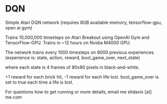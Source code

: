 # DQN
Simple Atari DQN network (requires 8GB available memory, tensorflow-gpu, open ai gym)

Trains 10,000,000 timesteps on Atari Breakout using OpenAI Gym and TensorFlow-GPU. Trains in ~12 hours on Nvidia M4000 GPU.

The network trains every 1000 timesteps on 8000 previous experiences. (experience is: state, action, reward, bool_game_over, next_state)

where each state is 4 frames of 80x80 pixels in black-and-white. 

+1 reward for each brick hit, -1 reward for each life lost. bool_game_over is set to true each time a life is lost.


For questions how to get running or more details, email me elidavis [at] me.com
